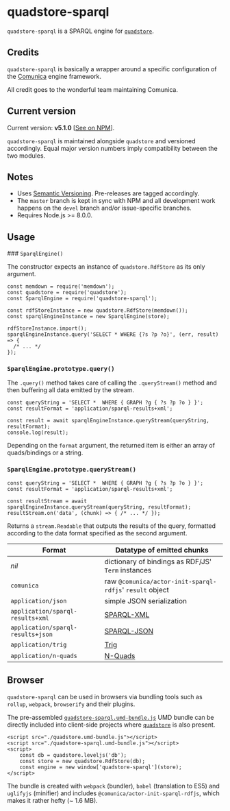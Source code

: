 
# quadstore-sparql

`quadstore-sparql` is a SPARQL engine for [`quadstore`](https://github.com/beautifulinteractions/node-quadstore).

## Credits

`quadstore-sparql` is basically a wrapper around a specific configuration of
the [Comunica](https://github.com/comunica/comunica) engine framework.

All credit goes to the wonderful team maintaining Comunica.

## Current version

Current version: **v5.1.0** [[See on NPM](https://www.npmjs.com/package/quadstore-sparql)].

`quadstore-sparql` is maintained alongside `quadstore` and versioned 
accordingly. Equal major version numbers imply compatibility between
the two modules.

## Notes

- Uses [Semantic Versioning](https://semver.org). 
  Pre-releases are tagged accordingly.
- The `master` branch is kept in sync with NPM and all development work happens
  on the `devel` branch and/or issue-specific branches.
- Requires Node.js >= 8.0.0.

## Usage

### `SparqlEngine()`

The constructor expects an instance of `quadstore.RdfStore` as its only 
argument.

    const memdown = require('memdown');
    const quadstore = require('quadstore');
    const SparqlEngine = require('quadstore-sparql');
    
    const rdfStoreInstance = new quadstore.RdfStore(memdown());
    const sparqlEngineInstance = new SparqlEngine(store);

    rdfStoreInstance.import();
    sparqlEngineInstance.query('SELECT * WHERE {?s ?p ?o}', (err, result) => { 
      /* ... */
    });

### `SparqlEngine.prototype.query()`

The `.query()` method takes care of calling the `.queryStream()` method and 
then buffering all data emitted by the stream.

    const queryString = 'SELECT *  WHERE { GRAPH ?g { ?s ?p ?o } }';
    const resultFormat = 'application/sparql-results+xml';
    
    const result = await sparqlEngineInstance.queryStream(queryString, resultFormat);
    console.log(result);

Depending on the `format` argument, the returned item is either an array of 
quads/bindings or a string.

### `SparqlEngine.prototype.queryStream()`

    const queryString = 'SELECT *  WHERE { GRAPH ?g { ?s ?p ?o } }';
    const resultFormat = 'application/sparql-results+xml';
    
    const resultStream = await sparqlEngineInstance.queryStream(queryString, resultFormat);
    resultStream.on('data', (chunk) => { /* ... */ });

Returns a `stream.Readable` that outputs the results of the query, formatted
according to the data format specified as the second argument. 

| Format                            | Datatype of emitted chunks                                  |
| --------------------------------- | ----------------------------------------------------------- |
| *nil*                             | dictionary of bindings as RDF/JS' `Term` instances          |
| `comunica`                        | raw `@comunica/actor-init-sparql-rdfjs`' `result` object    |
| `application/json`                | simple JSON serialization                                   |
| `application/sparql-results+xml`  | [SPARQL-XML](https://www.w3.org/TR/rdf-sparql-XMLres/)      |
| `application/sparql-results+json` | [SPARQL-JSON](https://www.w3.org/TR/sparql11-results-json/) |
| `application/trig`                | [Trig](https://www.w3.org/TR/trig/)                         |
| `application/n-quads`             | [N-Quads](https://www.w3.org/TR/n-quads/)                   |

## Browser

`quadstore-sparql` can be used in browsers via bundling tools such as 
`rollup`, `webpack`, `browserify` and their plugins.

The pre-assembled 
[`quadstore-sparql.umd-bundle.js`](./quadstore-sparql.umd-bundle.js) 
UMD bundle can be directly included into client-side projects where 
[`quadstore`](https://github.com/beautifulinteractions/node-quadstore)
is also present.

```
<script src="./quadstore.umd-bundle.js"></script>
<script src="./quadstore-sparql.umd-bundle.js"></script>
<script>
    const db = quadstore.leveljs('db');
    const store = new quadstore.RdfStore(db);
    const engine = new window['quadstore-sparql'](store);
</script>
```

The bundle is created with `webpack` (bundler), `babel` (translation to ES5) 
and `uglifyjs` (minifier) and includes `@comunica/actor-init-sparql-rdfjs`,
which makes it rather hefty (~ 1.6 MB).
